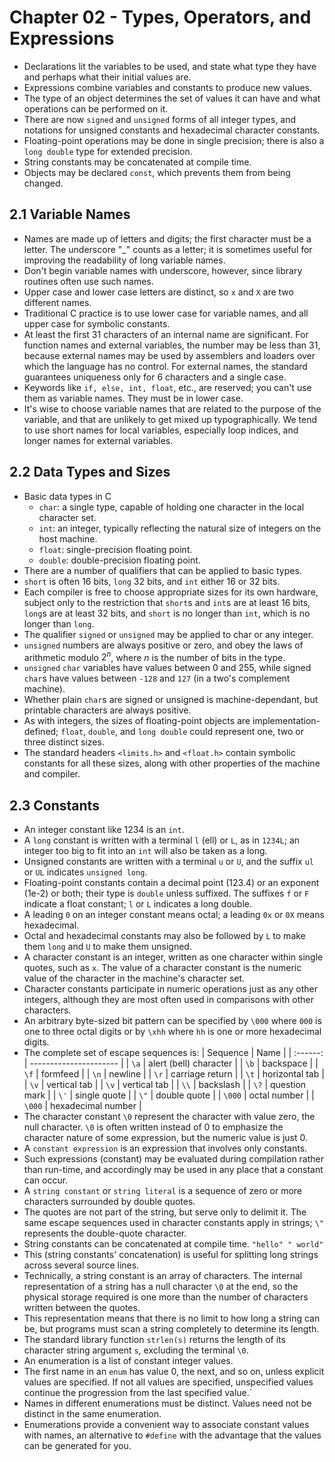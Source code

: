 # Chapter 02 - Types, Operators, and Expressions

- Declarations lit the variables to be used, and state what type they have and
  perhaps what their initial values are.
- Expressions combine variables and constants to produce new values.
- The type of an object determines the set of values it can have and what
  operations can be performed on it.
- There are now `signed` and `unsigned` forms of all integer types, and
  notations for unsigned constants and hexadecimal character constants.
- Floating-point operations may be done in single precision; there is also a
  `long double` type for extended precision.
- String constants may be concatenated at compile time.
- Objects may be declared `const`, which prevents them from being changed.

## 2.1 Variable Names

- Names are made up of letters and digits; the first character must be a
  letter. The underscore "\_" counts as a letter; it is sometimes useful for
  improving the readability of long variable names.
- Don't begin variable names with underscore, however, since library routines
  often use such names.
- Upper case and lower case letters are distinct, so `x` and `X` are two
  different names.
- Traditional C practice is to use lower case for variable names, and all upper
  case for symbolic constants.
- At least the first 31 characters of an internal name are significant. For
  function names and external variables, the number may be less than 31,
  because external names may be used by assemblers and loaders over which the
  language has no control. For external names, the standard guarantees
  uniqueness only for 6 characters and a single case.
- Keywords like `if, else, int, float`, etc., are reserved; you can't use them
  as variable names. They must be in lower case.
- It's wise to choose variable names that are related to the purpose of the
  variable, and that are unlikely to get mixed up typographically. We tend to
  use short names for local variables, especially loop indices, and longer
  names for external variables.

## 2.2 Data Types and Sizes

- Basic data types in C
  - `char`: a single type, capable of holding one character in the local
    character set.
  - `int`: an integer, typically reflecting the natural size of integers on the
    host machine.
  - `float`: single-precision floating point.
  - `double`: double-precision floating point.
- There are a number of qualifiers that can be applied to basic types.
- `short` is often 16 bits, `long` 32 bits, and `int` either 16 or 32 bits.
- Each compiler is free to choose appropriate sizes for its own hardware,
  subject only to the restriction that `short`s and `int`s are at least 16
  bits, `long`s are at least 32 bits, and `short` is no longer than `int`,
  which is no longer than `long`.
- The qualifier `signed` or `unsigned` may be applied to char or any integer.
- `unsigned` numbers are always positive or zero, and obey the laws of
  arithmetic modulo $2^n$, where $n$ is the number of bits in the type.
- `unsigned` `char` variables have values between 0 and 255, while signed
  `char`s have values between `-128` and `127` (in a two's complement machine).
- Whether plain `char`s are signed or unsigned is machine-dependant, but
  printable characters are always positive.
- As with integers, the sizes of floating-point objects are
  implementation-defined; `float`, `double`, and `long double` could represent
  one, two or three distinct sizes.
- The standard headers `<limits.h>` and `<float.h>` contain symbolic constants
  for all these sizes, along with other properties of the machine and compiler.

## 2.3 Constants

- An integer constant like 1234 is an `int`.
- A `long` constant is written with a terminal `l` (ell) or `L`, as in `1234L`;
  an integer too big to fit into an `int` will also be taken as a long.
- Unsigned constants are written with a terminal `u` or `U`, and the suffix
  `ul` or `UL` indicates `unsigned long`.
- Floating-point constants contain a decimal point (123.4) or an exponent
  (1e-2) or both; their type is `double` unless suffixed. The suffixes `f` or
  `F` indicate a float constant; `l` or `L` indicates a long double.
- A leading `0` on an integer constant means octal; a leading `0x` or `0X`
  means hexadecimal.
- Octal and hexadecimal constants may also be followed by `L` to make them
  `long` and `U` to make them unsigned.
- A character constant is an integer, written as one character within single
  quotes, such as `x`. The value of a character constant is the numeric value
  of the character in the machine's character set.
- Character constants participate in numeric operations just as any other
  integers, although they are most often used in comparisons with other
  characters.
- An arbitrary byte-sized bit pattern can be specified by `\000` where `000` is
  one to three octal digits or by `\xhh` where `hh` is one or more hexadecimal
  digits.
- The complete set of escape sequences is:
  | Sequence | Name |
  | :------: | ---------------------- |
  | `\a` | alert (bell) character |
  | `\b` | backspace |
  | `\f` | formfeed |
  | `\n` | newline |
  | `\r` | carriage return |
  | `\t` | horizontal tab |
  | `\v` | vertical tab |
  | `\v` | vertical tab |
  | `\\` | backslash |
  | `\?` | question mark |
  | `\'` | single quote |
  | `\"` | double quote |
  | `\000` | octal number |
  | `\000` | hexadecimal number |
- The character constant `\0` represent the character with value zero, the null
  character. `\0` is often written instead of 0 to emphasize the character
  nature of some expression, but the numeric value is just 0.
- A `constant expression` is an expression that involves only constants.
- Such expressions (constant) may be evaluated during compilation rather than
  run-time, and accordingly may be used in any place that a constant can occur.
- A `string constant` or `string literal` is a sequence of zero or more
  characters surrounded by double quotes.
- The quotes are not part of the string, but serve only to delimit it. The same
  escape sequences used in character constants apply in strings; `\"`
  represents the double-quote character.
- String constants can be concatenated at compile time. `"hello" " world"`
- This (string constants' concatenation) is useful for splitting long strings
  across several source lines.
- Technically, a string constant is an array of characters. The internal
  representation of a string has a null character `\0` at the end, so the
  physical storage required is one more than the number of characters written
  between the quotes.
- This representation means that there is no limit to how long a string can be,
  but programs must scan a string completely to determine its length.
- The standard library function `strlen(s)` returns the length of its character
  string argument `s`, excluding the terminal `\0`.
- An enumeration is a list of constant integer values.
- The first name in an `enum` has value 0, the next, and so on, unless explicit
  values are specified. If not all values are specified, unspecified values
  continue the progression from the last specified value.`
- Names in different enumerations must be distinct. Values need not be distinct
  in the same enumeration.
- Enumerations provide a convenient way to associate constant values with
  names, an alternative to `#define` with the advantage that the values can be
  generated for you.
